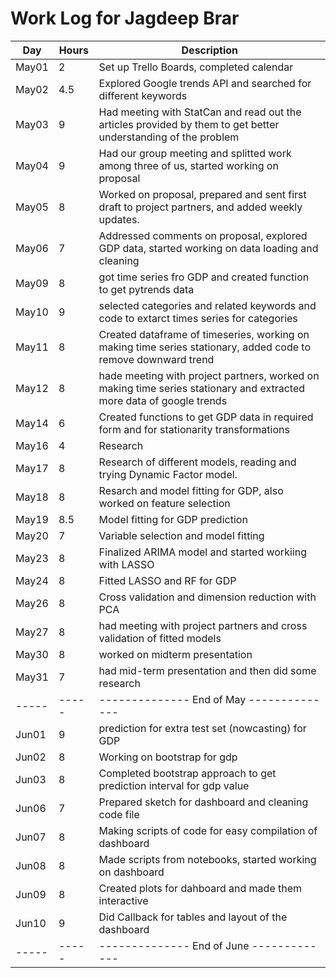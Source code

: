 # Work Log for Jagdeep Brar

| Day   | Hours | Description                              |
|-------|-------|------------------------------------------|
| May01 | 2     | Set up Trello Boards, completed calendar |
| May02 |  4.5  | Explored Google trends API and searched for different keywords                                         |
| May03 |  9    | Had meeting with StatCan and read out the articles provided by them to get better understanding of the problem          |
| May04 | 9     |           Had our group meeting and splitted work among three of us, started working on proposal                               |
| May05 | 8     | Worked on proposal, prepared and sent first draft to project partners, and added weekly updates.                                        |
| May06 | 7     |    Addressed comments on proposal, explored GDP data, started working on data loading and cleaning                                      |
| May09 | 8     |    got time series fro GDP and created function to get pytrends data                                      |
| May10 | 9     |      selected categories and related keywords and code to extarct times series for categories                                    |
| May11 | 8     | Created dataframe of timeseries, working on making time series stationary, added code to remove downward trend                                         |
| May12 | 8     |        hade meeting with project partners, worked on making time series stationary and extracted more data of google trends                                  |
| May14 | 6     |       Created functions to get GDP data in required form and for stationarity transformations                                  |
| May16 | 4     |  Research                                        |
| May17 | 8     |  Research of different models, reading and trying Dynamic Factor model.                                       |
| May18 | 8     |  Resarch and model fitting for GDP, also worked on feature selection                                        |
| May19 | 8.5   |   Model fitting for GDP prediction                                       |
| May20 | 7     |  Variable selection and model fitting                                       |
| May23 | 8     |     Finalized ARIMA model and started workiing with LASSO                    |
| May24 | 8     |     Fitted LASSO and RF for GDP                    |
| May26 | 8     |     Cross validation and dimension reduction with PCA                   |
| May27 | 8     |     had meeting with project partners and cross validation of fitted models               |
| May30 | 8     |     worked on midterm presentation               |
| May31 | 7     |     had mid-term presentation and then did some research               |
| ----- | ----- | -------------- End of May -------------- |
| Jun01 | 9     |         prediction for extra test set (nowcasting) for GDP                            |
| Jun02 | 8     |      Working on bootstrap for gdp                                    |
| Jun03 | 8     |      Completed bootstrap approach to get prediction interval for gdp value                                    |
| Jun06 | 7     |      Prepared sketch for dashboard and cleaning code file                                    |
| Jun07 | 8     |      Making scripts of code for easy compilation of dashboard                                    |
| Jun08 | 8     |      Made scripts from notebooks, started working on dashboard                                    |
| Jun09 | 8     |      Created plots for dahboard and made them interactive                                 |
| Jun10 | 9     |      Did Callback for tables and layout of the dashboard                                |
| ----- | ----- | -------------- End of June ------------- |

